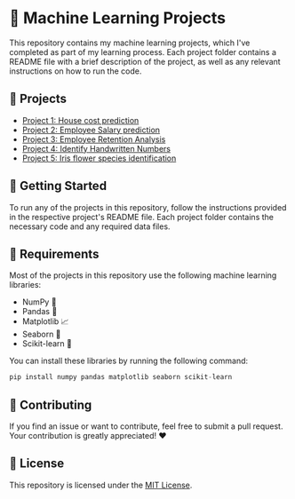 
# 🤖 Machine Learning Projects

This repository contains my machine learning projects, which I've completed as part of my learning process. Each project folder contains a README file with a brief description of the project, as well as any relevant instructions on how to run the code.

## 📂 Projects

- [Project 1: House cost prediction](./house-cost-prediction/)
- [Project 2: Employee Salary prediction](./Employee%20salary%20prediction-linear%20regression%20with%20multi%20variable/)
- [Project 3: Employee Retention Analysis](./Employee_Retention_Analysis_logistic-regression/)
- [Project 4: Identify Handwritten Numbers](./multiclass%20classification-logistic%20regression/identifying%20handwritten%20digits)
- [Project 5: Iris flower species identification](./multiclass%20classification-logistic%20regression/iris%20flower)


## 🚀 Getting Started

To run any of the projects in this repository, follow the instructions provided in the respective project's README file. Each project folder contains the necessary code and any required data files.

## 🔧 Requirements

Most of the projects in this repository use the following machine learning libraries:

- NumPy 🧮
- Pandas 🐼
- Matplotlib 📈
- Seaborn 🌊
- Scikit-learn 🧬

You can install these libraries by running the following command:

```python
pip install numpy pandas matplotlib seaborn scikit-learn
```

## 🤝 Contributing

If you find an issue or want to contribute, feel free to submit a pull request. Your contribution is greatly appreciated! ❤️

## 📝 License

This repository is licensed under the [MIT License](./LICENSE).
